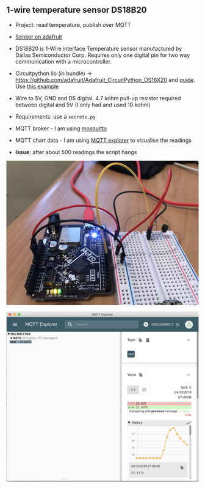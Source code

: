 ## 1-wire temperature sensor DS18B20
* Project: read temperature, publish over MQTT
* [Sensor on adafruit](https://www.adafruit.com/product/374)
* DS18B20 is 1-Wire interface Temperature sensor manufactured by Dallas Semiconductor Corp. Requires only one digital pin for two way communication with a microcontroller.
* Circuitpython lib (in bundle) -> https://github.com/adafruit/Adafruit_CircuitPython_DS18X20 and [guide](https://learn.adafruit.com/using-ds18b20-temperature-sensor-with-circuitpython). Use [this example](https://github.com/adafruit/Adafruit_CircuitPython_DS18X20/blob/master/examples/ds18x20_simpletest.py)
* Wire to 5V, GND and D5 digital. 4.7 kohm pull-up resistor required between digital and 5V (I only had and used 10 kohm)
* Requirements: use a `secrets.py`
* MQTT broker - I am using [mosquitto](https://github.com/eclipse/mosquitto)
* MQTT chart data - I am using [MQTT explorer](https://mqtt-explorer.com/) to visualise the readings

* **Issue**: after about 500 readings the script hangs

<p align="center">
<img src="https://github.com/robmarkcole/circuitpython-projects/blob/master/1-wire%20temperature/1wire-setup.jpg" width="800">
</p>

<p align="center">
<img src="https://github.com/robmarkcole/circuitpython-projects/blob/master/1-wire%20temperature/MQTT-Explorer.jpg" width="800">
</p>